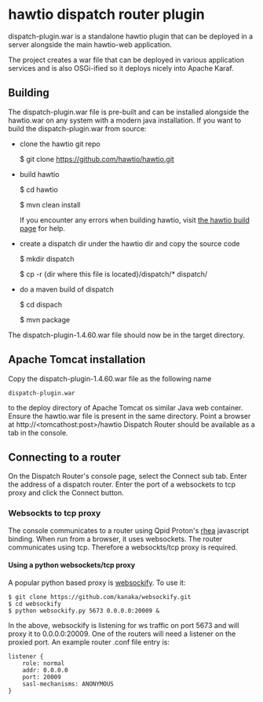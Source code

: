 # hawtio dispatch router plugin

dispatch-plugin.war is a standalone hawtio plugin that can be deployed in a server alongside the main hawtio-web application.

The project creates a war file that can be deployed in various application services and is also OSGi-ified so it deploys nicely into Apache Karaf.

## Building
The dispatch-plugin.war file is pre-built and can be installed alongside the hawtio.war on any system with a modern java installation. If you want to build the dispatch-plugin.war from source:

- clone the hawtio git repo

    $ git clone https://github.com/hawtio/hawtio.git

- build hawtio

    $ cd hawtio

    $ mvn clean install

    If you encounter any errors when building hawtio, visit [the hawtio build page](http://hawt.io/building/index.html) for help.

- create a dispatch dir under the hawtio dir and copy the source code

    $ mkdir dispatch

    $ cp -r {dir where this file is located}/dispatch/* dispatch/

- do a maven build of dispatch

    $ cd dispach

    $ mvn package

The dispatch-plugin-1.4.60.war file should now be in the target directory.

## Apache Tomcat installation

Copy the dispatch-plugin-1.4.60.war file as the following name

    dispatch-plugin.war
to the deploy directory of Apache Tomcat os similar Java web container. Ensure the hawtio.war file is present in the same directory. Point a browser at http://\<tomcathost:post\>/hawtio
Dispatch Router should be available as a tab in the console.

## Connecting to a router

On the Dispatch Router's console page, select the Connect sub tab. Enter the address of a dispatch router. Enter the port of a websockets to tcp proxy and click the Connect button.

### Websockts to tcp proxy

The console communicates to a router using Qpid Proton's [rhea](https://github.com/grs/rhea) javascript binding. When run from a browser, it uses websockets. 
The router communicates using tcp. Therefore a websockts/tcp proxy is required.

#### Using a python websockets/tcp proxy

A popular python based proxy is [websockify](https://github.com/kanaka/websockify). To use it:

    $ git clone https://github.com/kanaka/websockify.git
    $ cd websockify
    $ python websockify.py 5673 0.0.0.0:20009 &
    
In the above, websockify is listening for ws traffic on port 5673 and will proxy it to 0.0.0.0:20009. One of the routers will need a listener on the proxied port. An example router .conf file entry is:

    listener {
        role: normal
        addr: 0.0.0.0
        port: 20009
        sasl-mechanisms: ANONYMOUS
    }



